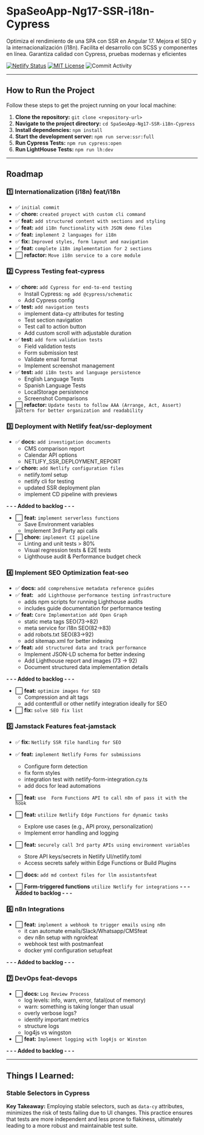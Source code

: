 # SpaSeoApp-Ng17-SSR-i18n-Cypress

Optimiza el rendimiento de una SPA con SSR en Angular 17. Mejora el SEO y la internacionalización (i18n). Facilita el desarrollo con SCSS y componentes en línea. Garantiza calidad con Cypress, pruebas modernas y eficientes

[![Netlify Status](https://api.netlify.com/api/v1/badges/b103db3a-b672-4475-9710-9a81e982c79d/deploy-status)](https://app.netlify.com/sites/spa-seo-ssr/deploys)
[![MIT License](https://img.shields.io/badge/license-MIT-green.svg)](https://github.com/arlandmv/SpaSeoApp-Ng17-SSR-i18n-Cypress/blob/main/LICENSE)
![Commit Activity](https://img.shields.io/github/commit-activity/m/arlandmv/SpaSeoApp-Ng17-SSR-i18n-Cypress.svg)

<!--![Build Status](https://github.com/arlandmv/SpaSeoApp-Ng17-SSR-i18n-Cypress/actions/workflows/<workflow-file>/badge.svg)-->

<!--
[![Coverage Status](https://coveralls.io/repos/github/<username>/<repository>/badge.svg?branch=main)](https://coveralls.io/github/<username>/<repository>?branch=main)
-->

---

## How to Run the Project

Follow these steps to get the project running on your local machine:

1.  **Clone the repository:** `git clone <repository-url>`
2.  **Navigate to the project directory:** `cd SpaSeoApp-Ng17-SSR-i18n-Cypress`
3.  **Install dependencies:** `npm install`
4.  **Start the development server:** `npm run serve:ssr:full`
5.  **Run Cypress Tests:** `npm run cypress:open`
6.  **Run LightHouse Tests:** `npm run lh:dev`

---

## Roadmap

### 1️⃣ Internationalization (i18n) feat/i18n

- ✅ `initial commit`
- ✅ **chore:** `created proyect with custom cli command`
- ✅ **feat:** `add structured content with sections and styling`
- ✅ **feat:** `add i18n functionality with JSON demo files`
- ✅ **feat:** `implement 2 languages for i18n`
- ✅ **fix:** `Improved styles, form layout and navigation`
- ✅ **feat:** `complete i18n implementation for 2 sections`
- ⬜️ **refactor:** `Move i18n service to a core module`

### 2️⃣ Cypress Testing feat-cypress

- ✅ **chore:** `add Cypress for end-to-end testing`
  - Install Cypress: `ng add @cypress/schematic`
  - Add Cypress config
- ✅ **test:** `add navigation tests`
  - implement data-cy attributes for testing
  - Test section navigation
  - Test call to action button
  - Add custom scroll with adjustable duration
- ✅ **test:** `add form validation tests`
  - Field validation tests
  - Form submission test
  - Validate email format
  - Implement screenshot management
- ✅ **test:** `add i18n tests and language persistence`
  - English Language Tests
  - Spanish Language Tests
  - LocalStorage persistence
  - Screenshot Comparisons
- ⬜️ **refactor:** `Update tests to follow AAA (Arrange, Act, Assert) pattern for better organization and readability`

### 3️⃣ Deployment with Netlify feat/ssr-deployment

- ✅ **docs:** `add investigation documents`
  - CMS comparison report
  - Calendar API options
  - NETLIFY_SSR_DEPLOYMENT_REPORT
- ✅ **chore:** `add Netlify configuration files`
  - netlify.toml setup
  - netlify cli for testing
  - updated SSR deployment plan
  - implement CD pipeline with previews

**- - - Added to backlog - - -**

- ⬜️ **feat:** `implement serverless functions`
  - Save Environment variables
  - Implement 3rd Party api calls
- ⬜️ **chore:** `implement CI pipeline`
  - Linting and unit tests > 80%
  - Visual regression tests & E2E tests
  - Lighthouse audit & Performance budget check

### 4️⃣ Implement SEO Optimization feat-seo

- ✅ **docs:** `add comprehensive metadata reference guides`
- ✅ **feat:** ` add Lighthouse performance testing infrastructure`
  - adds npm scripts for running Lighthouse audits
  - includes guide documentation for performance testing
- ✅ **feat:** `Core Implementation add Open Graph`
  - static meta tags SEO(73->82)
  - meta service for i18n SEO(82->83)
  - add robots.txt SEO(83->92)
  - add sitemap.xml for better indexing
- ✅ **feat:** `add structured data and track performance`
  - Implement JSON-LD schema for better indexing
  - Add Lighthouse report and images (73 -> 92)
  - Document structured data implementation details

**- - - Added to backlog - - -**

- ⬜️ **feat:** `optimize images for SEO`
  - Compression and alt tags
  - add contentfull or other netlify integration ideally for SEO
- ⬜️ **fix:** `solve SEO fix list`

### 5️⃣ Jamstack Features feat-jamstack

- ✅ **fix:** `Netlify SSR file handling for SEO`
- ✅ **feat:** `implement Netlify Forms for submissions`
  - Configure form detection
  - fix form styles
  - integration test with netlify-form-integration.cy.ts
  - add docs for lead automations
- ⬜️ **feat:** `use  Form Functions API to call n8n of pass it with the hook`

- ⬜️ **feat:** `utilize Netlify Edge Functions for dynamic tasks`
  - Explore use cases (e.g., API proxy, personalization)
  - Implement error handling and logging
- ⬜️ **feat:** `securely call 3rd party APIs using environment variables`
  - Store API keys/secrets in Netlify UI/netlify.toml
  - Access secrets safely within Edge Functions or Build Plugins
- ⬜️ **docs:** `add md context files for llm assistantsfeat`
- ⬜️ **Form-triggered functions** `utilize Netlify for integrations`
  **- - - Added to backlog - - -**

### 6️⃣ n8n Integrations

- ⬜️ **feat:** `implement a webhook to trigger emails using n8n`
  - it can automate emails/Slack/Whatsapp/CMSfeat
  - dev n8n setup with ngrokfeat
  - webhook test with postmanfeat
  - docker yml configuration setupfeat

**- - - Added to backlog - - -**

### 7️⃣ DevOps feat-devops

- ⬜️ **docs:** `Log Review Process`
  - log levels: info, warn, error, fatal(out of memory)
  - warn: something is taking longer than usual
  - overly verbose logs?
  - identify important metrics
  - structure logs
  - log4js vs wingston
- ⬜️ **feat:** `Implement logging with log4js or Winston`

**- - - Added to backlog - - -**

<!--

do upwork and log to some blog for devs!
12 log best pratices
https://youtu.be/I2mWnh66Bkg?si=-Kb7e6rt2RyG51TW`
-->

---

## Things I Learned:

### Stable Selectors in Cypress

**Key Takeaway:** Employing stable selectors, such as `data-cy` attributes, minimizes the risk of tests failing due to UI changes. This practice ensures that tests are more independent and less prone to flakiness, ultimately leading to a more robust and maintainable test suite.

<!--
### Things I Learned: meta tags from ssr
https://github.com/ArlandMv/SpaSeoApp-Ng17-SSR-i18n-Cypress/pull/4#issuecomment-2767773084

✅ Deploy Preview for spa-seo-ssr ready!
Name	Link
🔨 Latest commit	756af04
🔍 Latest deploy log	https://app.netlify.com/sites/spa-seo-ssr/deploys/67eb3d36198ad20008cd7b6d
😎 Deploy Preview	https://deploy-preview-4--spa-seo-ssr.netlify.app
📱 Preview on mobile
Toggle QR Code...

-->
